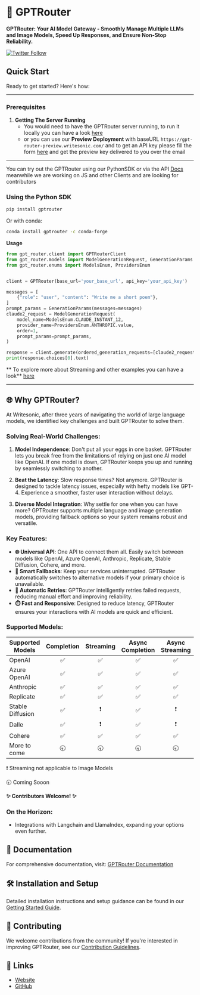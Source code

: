 # 🚀 GPTRouter

**GPTRouter: Your AI Model Gateway - Smoothly Manage Multiple LLMs and Image Models, Speed Up Responses, and Ensure Non-Stop Reliability.**

[![Twitter Follow](https://img.shields.io/twitter/follow/writesonic?style=social)](https://twitter.com/writesonic)

## Quick Start

Ready to get started? Here's how:

---

### Prerequisites

1. **Getting The Server Running**
   - You would need to have the GPTRouter server running, to run it locally you can have a look [here](https://gpt-router.writesonic.com/docs/Getting%20Started/Developing%20Locally)
   - or you can use our **Preview Deployment** with baseURL `https://gpt-router-preview.writesonic.com/` and to get an API key please fill the form [here](https://gpt-router.writesonic.com/#APIKey) and get the preview key delivered to you over the email

---

You can try out the GPTRouter using our PythonSDK or via the API [Docs](https://gpt-router-preview.writesonic.com/docs/static/index.html) meanwhile we are working on JS and other Clients and are looking for contributors

### Using the Python SDK

```bash
pip install gptrouter
```

Or with conda:

```bash
conda install gptrouter -c conda-forge
```

**Usage**

```python
from gpt_router.client import GPTRouterClient
from gpt_router.models import ModelGenerationRequest, GenerationParams
from gpt_router.enums import ModelsEnum, ProvidersEnum


client = GPTRouter(base_url='your_base_url', api_key='your_api_key')

messages = [
    {"role": "user", "content": "Write me a short poem"},
]
prompt_params = GenerationParams(messages=messages)
claude2_request = ModelGenerationRequest(
    model_name=ModelsEnum.CLAUDE_INSTANT_12,
    provider_name=ProvidersEnum.ANTHROPIC.value,
    order=1,
    prompt_params=prompt_params,
)

response = client.generate(ordered_generation_requests=[claude2_request])
print(response.choices[0].text)
```

**
To explore more about Streaming and other examples you can have a look** [here](/docs/examples/)

---

## 🌐 Why GPTRouter?

At Writesonic, after three years of navigating the world of large language models, we identified key challenges and built GPTRouter to solve them.

### Solving Real-World Challenges:

1. **Model Independence**: Don't put all your eggs in one basket. GPTRouter lets you break free from the limitations of relying on just one AI model like OpenAI. If one model is down, GPTRouter keeps you up and running by seamlessly switching to another.

2. **Beat the Latency**: Slow response times? Not anymore. GPTRouter is designed to tackle latency issues, especially with hefty models like GPT-4. Experience a smoother, faster user interaction without delays.

3. **Diverse Model Integration**: Why settle for one when you can have more? GPTRouter supports multiple language and image generation models, providing fallback options so your system remains robust and versatile.

### Key Features:

- **🌐 Universal API**: One API to connect them all. Easily switch between models like OpenAI, Azure OpenAI, Anthropic, Replicate, Stable Diffusion, Cohere, and more.
- **🔀 Smart Fallbacks**: Keep your services uninterrupted. GPTRouter automatically switches to alternative models if your primary choice is unavailable.
- **🔄 Automatic Retries**: GPTRouter intelligently retries failed requests, reducing manual effort and improving reliability.
- **⏱️ Fast and Responsive**: Designed to reduce latency, GPTRouter ensures your interactions with AI models are quick and efficient.

### Supported Models:

| Supported Models |     Completion     |        Streaming         |  Async Completion  |     Async Streaming      |
| ---------------- | :----------------: | :----------------------: | :----------------: | :----------------------: |
| OpenAI           | :white_check_mark: |    :white_check_mark:    | :white_check_mark: |    :white_check_mark:    |
| Azure OpenAI     | :white_check_mark: |    :white_check_mark:    | :white_check_mark: |    :white_check_mark:    |
| Anthropic        | :white_check_mark: |    :white_check_mark:    | :white_check_mark: |    :white_check_mark:    |
| Replicate        | :white_check_mark: |    :white_check_mark:    | :white_check_mark: |    :white_check_mark:    |
| Stable Diffusion | :white_check_mark: | :heavy_exclamation_mark: | :white_check_mark: | :heavy_exclamation_mark: |
| Dalle            | :white_check_mark: | :heavy_exclamation_mark: | :white_check_mark: | :heavy_exclamation_mark: |
| Cohere           | :white_check_mark: |    :white_check_mark:    | :white_check_mark: |    :white_check_mark:    |
| More to come     |     :clock930:     |        :clock930:        |     :clock930:     |        :clock930:        |

:heavy_exclamation_mark: Streaming not applicable to Image Models

:clock930: Coming Sooon

**:sparkles: Contributors Welcome! :sparkles:**

### On the Horizon:

- Integrations with Langchain and LlamaIndex, expanding your options even further.

## 📖 Documentation

For comprehensive documentation, visit: [GPTRouter Documentation](https://gpt-router.writesonic.com)

## 🛠️ Installation and Setup

Detailed installation instructions and setup guidance can be found in our [Getting Started Guide](https://gpt-router.writesonic.com/get-started).

## 🤝 Contributing

We welcome contributions from the community! If you're interested in improving GPTRouter, see our [Contribution Guidelines](./03-Contributing.md).

## 🔗 Links

- [Website](https://gpt-router.writesonic.com)
- [GitHub](https://github.com/writesonic/GPTRouter)
